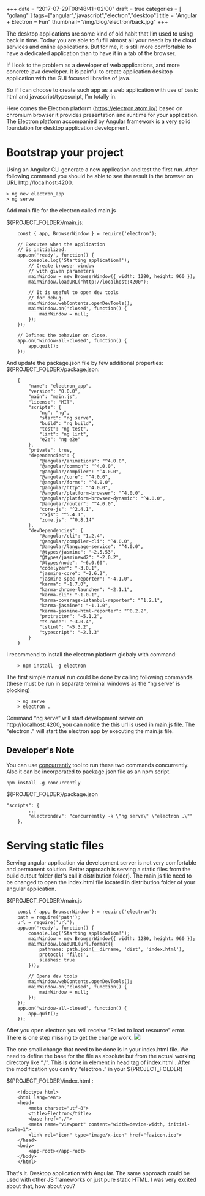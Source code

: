 +++
date = "2017-07-29T08:48:41+02:00"
draft = true
categories = [ "golang"
]
tags=["angular","javascript","electron","desktop"]
title = "Angular + Electron = Fun"
thumbnail="/img/blog/electron/back.jpg"
+++

The desktop applications are some kind of old habit that I’m used to using back in time. Today you are able to fulfill almost all your needs by the cloud services and online applications. But for me, it is still more comfortable to have a dedicated application than to have it in a tab of the browser.

If I look to the problem as a developer of web applications, and more concrete java developer. It is painful to create application desktop application with the GUI focused libraries of java. 

So if I can choose to create such app as a web application with use of basic html and javascript/typescript, I’m totally in.

Here comes the Electron platform (https://electron.atom.io/) based on chromium browser it provides presentation and runtime for your application.
The Electron platform accompanied by Angular framework is a very solid foundation for desktop application development.


# Bootstrap your project

Using an Angular CLI generate a new application and test the first run. After following command you should be able to see the result in the browser on URL http://localhost:4200.

    > ng new electron_app
    > ng serve

Add main file for the electron called main.js

${PROJECT_FOLDER}/main.js:
```
    const { app, BrowserWindow } = require('electron');
    
    // Executes when the application 
    // is initialized.
    app.on('ready', function() {
        console.log('Starting application!');
        // Create browser window 
        // with given parameters
        mainWindow = new BrowserWindow({ width: 1280, height: 960 });
        mainWindow.loadURL("http://localhost:4200");
    
        // It is useful to open dev tools
        // for debug.
        mainWindow.webContents.openDevTools();
        mainWindow.on('closed', function() {
            mainWindow = null;
        });
    });
    
    // Defines the behavior on close.
    app.on('window-all-closed', function() {
        app.quit();
    });
```

And update the package.json file by few additional properties:
${PROJECT_FOLDER}/package.json:

```
    {
        "name": "electron_app",
        "version": "0.0.0",
        "main": "main.js",
        "license": "MIT",
        "scripts": {
            "ng": "ng",
            "start": "ng serve",
            "build": "ng build",
            "test": "ng test",
            "lint": "ng lint",
            "e2e": "ng e2e"
        },
        "private": true,
        "dependencies": {
            "@angular/animations": "^4.0.0",
            "@angular/common": "^4.0.0",
            "@angular/compiler": "^4.0.0",
            "@angular/core": "^4.0.0",
            "@angular/forms": "^4.0.0",
            "@angular/http": "^4.0.0",
            "@angular/platform-browser": "^4.0.0",
            "@angular/platform-browser-dynamic": "^4.0.0",
            "@angular/router": "^4.0.0",
            "core-js": "^2.4.1",
            "rxjs": "^5.4.1",
            "zone.js": "^0.8.14"
        },
        "devDependencies": {
            "@angular/cli": "1.2.4",
            "@angular/compiler-cli": "^4.0.0",
            "@angular/language-service": "^4.0.0",
            "@types/jasmine": "~2.5.53",
            "@types/jasminewd2": "~2.0.2",
            "@types/node": "~6.0.60",
            "codelyzer": "~3.0.1",
            "jasmine-core": "~2.6.2",
            "jasmine-spec-reporter": "~4.1.0",
            "karma": "~1.7.0",
            "karma-chrome-launcher": "~2.1.1",
            "karma-cli": "~1.0.1",
            "karma-coverage-istanbul-reporter": "^1.2.1",
            "karma-jasmine": "~1.1.0",
            "karma-jasmine-html-reporter": "^0.2.2",
            "protractor": "~5.1.2",
            "ts-node": "~3.0.4",
            "tslint": "~5.3.2",
            "typescript": "~2.3.3"
        }
    }
```

I recommend to install the electron platform globaly with command:

```
    > npm install -g electron
```

The first simple manual run could be done by calling following commands (these must be run in separate terminal windows as the “ng serve” is blocking)

```
    > ng serve
    > electron .
```

Command “ng serve” will start development server on http://localhost:4200, you can notice the this url is used in main.js file. The "electron ." will start the electron app by executing the main.js file.

## Developer's Note
 You can use [concurrently](https://www.npmjs.com/package/concurrently) tool to run these two commands concurrently. Also it can be incorporated to package.json file as an npm script.
```
npm install -g concurrently
```
${PROJECT_FOLDER}/package.json
```
"scripts": {
        ...
        "electrondev": "concurrently -k \"ng serve\" \"electron .\""
    },
```


# Serving static files

Serving angular application via development server is not very comfortable and permanent solution. Better approach is serving a static files from the build output folder (let's call it distribution folder). The main.js file need to be changed to open the index.html file located in distribution folder of your angular application.

${PROJECT_FOLDER}/main.js
```
    const { app, BrowserWindow } = require('electron');
    path = require('path');
    url = require('url');
    app.on('ready', function() {
        console.log('Starting application!');
        mainWindow = new BrowserWindow({ width: 1280, height: 960 });
        mainWindow.loadURL(url.format({
            pathname: path.join(__dirname, 'dist', 'index.html'),
            protocol: 'file:',
            slashes: true
        }));
    
        // Opens dev tools
        mainWindow.webContents.openDevTools();
        mainWindow.on('closed', function() {
            mainWindow = null;
        });
    });
    app.on('window-all-closed', function() {
        app.quit();
    });
```
After you open electron you will receive “Failed to load resource” error.
There is one step missing to get the change work. 
<img src ="https://d2mxuefqeaa7sj.cloudfront.net/s_F68920300BC018EB3E1E88614B689BAD376E939D730AA4BF30888F46A4DF2F8A_1501387336733_image.png"/>


The one small change that need to be done is in your index.html file. We need to define the base for the file as absolute but from the actual working directory like “./”. This is done in <base> element in head tag of index.html . After the modification you can try “electron .” in your ${PROJECT_FOLDER}

${PROJECT_FOLDER}/index.html :

```
    <!doctype html>
    <html lang="en">
    <head>
        <meta charset="utf-8">
        <title>Electron</title>
        <base href="./">
        <meta name="viewport" content="width=device-width, initial-scale=1">
        <link rel="icon" type="image/x-icon" href="favicon.ico">
    </head>
    <body>
        <app-root></app-root>
    </body>
    </html>
```
That's it. Desktop application with Angular. The same approach could be used with other JS frameworks or just pure static HTML. I was very excited about that, how about you?